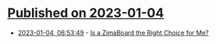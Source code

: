 # [Published on 2023-01-04](index.md)

* [2023-01-04, 06:53:49](https://lobste.rs/s/l2jxdx/is_zimaboard_right_choice_for_me) - [Is a ZimaBoard the Right Choice for Me?](https://www.martinrowan.co.uk/2023/01/is-a-zimaboard-the-right-choice-for-me/)
